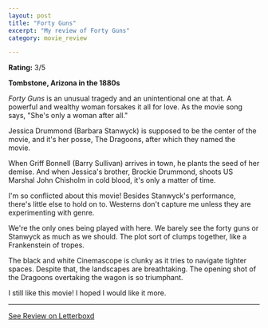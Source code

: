 ```yaml
---
layout: post
title: "Forty Guns"
excerpt: "My review of Forty Guns"
category: movie_review

---
```


**Rating:** 3/5

<b>Tombstone, Arizona in the 1880s</b>

<i>Forty Guns</i> is an unusual tragedy and an unintentional one at that. A powerful and wealthy woman forsakes it all for love. As the movie song says, "She's only a woman after all."

Jessica Drummond (Barbara Stanwyck) is supposed to be the center of the movie, and it's her posse, The Dragoons, after which they named the movie. 

When Griff Bonnell (Barry Sullivan) arrives in town, he plants the seed of her demise. And when Jessica's brother, Brockie Drummond, shoots US Marshal John Chisholm in cold blood, it's only a matter of time.

I'm so conflicted about this movie! Besides Stanwyck's performance, there's little else to hold on to. Westerns don't capture me unless they are experimenting with genre.

We're the only ones being played with here. We barely see the forty guns or Stanwyck as much as we should. The plot sort of clumps together, like a Frankenstein of tropes.

The black and white Cinemascope is clunky as it tries to navigate tighter spaces. Despite that, the landscapes are breathtaking. The opening shot of the Dragoons overtaking the wagon is so triumphant.

I still like this movie! I hoped I would like it more.

<hr>

[See Review on Letterboxd](https://boxd.it/58iUPR)
